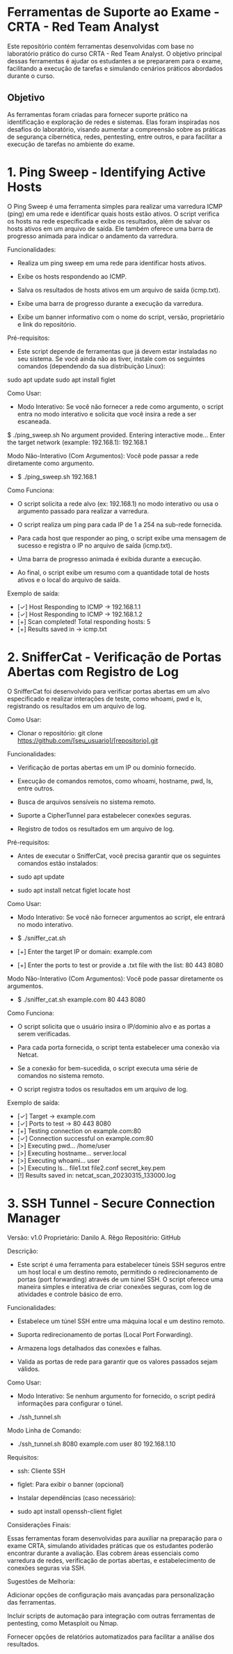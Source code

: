 # Ferramentas de Suporte ao Exame - CRTA - Red Team Analyst

Este repositório contém ferramentas desenvolvidas com base no laboratório prático do curso CRTA - Red Team Analyst. O objetivo principal dessas ferramentas é ajudar os estudantes a se prepararem para o exame, facilitando a execução de tarefas e simulando cenários práticos abordados durante o curso.

## Objetivo

As ferramentas foram criadas para fornecer suporte prático na identificação e exploração de redes e sistemas. Elas foram inspiradas nos desafios do laboratório, visando aumentar a compreensão sobre as práticas de segurança cibernética, redes, pentesting, entre outros, e para facilitar a execução de tarefas no ambiente do exame.

# 1. Ping Sweep - Identifying Active Hosts
   
O Ping Sweep é uma ferramenta simples para realizar uma varredura ICMP (ping) em uma rede e identificar quais hosts estão ativos. O script verifica os hosts na rede especificada e exibe os resultados, além de salvar os hosts ativos em um arquivo de saída. Ele também oferece uma barra de progresso animada para indicar o andamento da varredura.

Funcionalidades:

- Realiza um ping sweep em uma rede para identificar hosts ativos.

- Exibe os hosts respondendo ao ICMP.

- Salva os resultados de hosts ativos em um arquivo de saída (icmp.txt).

- Exibe uma barra de progresso durante a execução da varredura.

- Exibe um banner informativo com o nome do script, versão, proprietário e link do repositório.

Pré-requisitos:
  - Este script depende de ferramentas que já devem estar instaladas no seu sistema. Se você ainda não as tiver, instale com os seguintes comandos (dependendo da sua distribuição Linux):

sudo apt update
sudo apt install figlet

Como Usar:
 - Modo Interativo: Se você não fornecer a rede como argumento, o script entra no modo interativo e solicita que você insira a rede a ser escaneada.

$ ./ping_sweep.sh
No argument provided. Entering interactive mode...
Enter the target network (example: 192.168.1): 192.168.1

Modo Não-Interativo (Com Argumentos): Você pode passar a rede diretamente como argumento.
- $ ./ping_sweep.sh 192.168.1

Como Funciona:
- O script solicita a rede alvo (ex: 192.168.1) no modo interativo ou usa o argumento passado para realizar a varredura.

- O script realiza um ping para cada IP de 1 a 254 na sub-rede fornecida.

- Para cada host que responder ao ping, o script exibe uma mensagem de sucesso e registra o IP no arquivo de saída (icmp.txt).

- Uma barra de progresso animada é exibida durante a execução.

- Ao final, o script exibe um resumo com a quantidade total de hosts ativos e o local do arquivo de saída.

Exemplo de saída:

- [✓] Host Responding to ICMP -> 192.168.1.1
- [✓] Host Responding to ICMP -> 192.168.1.2
- [+] Scan completed! Total responding hosts: 5
- [+] Results saved in -> icmp.txt

##
# 2. SnifferCat - Verificação de Portas Abertas com Registro de Log
    
O SnifferCat foi desenvolvido para verificar portas abertas em um alvo especificado e realizar interações de teste, como whoami, pwd e ls, registrando os resultados em um arquivo de log.

Como Usar:
- Clonar o repositório: git clone https://github.com/[seu_usuario]/[repositorio].git

Funcionalidades:

- Verificação de portas abertas em um IP ou domínio fornecido.

- Execução de comandos remotos, como whoami, hostname, pwd, ls, entre outros.

- Busca de arquivos sensíveis no sistema remoto.

- Suporte a CipherTunnel para estabelecer conexões seguras.

- Registro de todos os resultados em um arquivo de log.

Pré-requisitos:

- Antes de executar o SnifferCat, você precisa garantir que os seguintes comandos estão instalados:

- sudo apt update
- sudo apt install netcat figlet locate host

Como Usar:

- Modo Interativo: Se você não fornecer argumentos ao script, ele entrará no modo interativo.

- $ ./sniffer_cat.sh
- [+] Enter the target IP or domain: example.com
- [+] Enter the ports to test or provide a .txt file with the list: 80 443 8080

Modo Não-Interativo (Com Argumentos): Você pode passar diretamente os argumentos.

- $ ./sniffer_cat.sh example.com 80 443 8080

Como Funciona:

- O script solicita que o usuário insira o IP/dominio alvo e as portas a serem verificadas.

- Para cada porta fornecida, o script tenta estabelecer uma conexão via Netcat.

- Se a conexão for bem-sucedida, o script executa uma série de comandos no sistema remoto.

- O script registra todos os resultados em um arquivo de log.

Exemplo de saída:

- [✓] Target -> example.com
- [✓] Ports to test -> 80 443 8080
- [+] Testing connection on example.com:80
- [✓] Connection successful on example.com:80
- [>] Executing pwd... /home/user
- [>] Executing hostname... server.local
- [>] Executing whoami... user
- [>] Executing ls... file1.txt file2.conf secret_key.pem
- [!] Results saved in: netcat_scan_20230315_133000.log
##
# 3. SSH Tunnel - Secure Connection Manager
Versão: v1.0
Proprietário: Danilo A. Rêgo
Repositório: GitHub

Descrição:

- Este script é uma ferramenta para estabelecer túneis SSH seguros entre um host local e um destino remoto, permitindo o redirecionamento de portas (port forwarding) através de um túnel SSH. O script oferece uma maneira simples e interativa de criar conexões seguras, com log de atividades e controle básico de erro.

Funcionalidades:

- Estabelece um túnel SSH entre uma máquina local e um destino remoto.

- Suporta redirecionamento de portas (Local Port Forwarding).

- Armazena logs detalhados das conexões e falhas.

- Valida as portas de rede para garantir que os valores passados sejam válidos.

Como Usar:

- Modo Interativo: Se nenhum argumento for fornecido, o script pedirá informações para configurar o túnel.

- ./ssh_tunnel.sh

Modo Linha de Comando:

- ./ssh_tunnel.sh 8080 example.com user 80 192.168.1.10

Requisitos:

- ssh: Cliente SSH

- figlet: Para exibir o banner (opcional)

- Instalar dependências (caso necessário):

- sudo apt install openssh-client figlet

Considerações Finais:

Essas ferramentas foram desenvolvidas para auxiliar na preparação para o exame CRTA, simulando atividades práticas que os estudantes poderão encontrar durante a avaliação. Elas cobrem áreas essenciais como varredura de redes, verificação de portas abertas, e estabelecimento de conexões seguras via SSH.

Sugestões de Melhoria:

Adicionar opções de configuração mais avançadas para personalização das ferramentas.

Incluir scripts de automação para integração com outras ferramentas de pentesting, como Metasploit ou Nmap.

Fornecer opções de relatórios automatizados para facilitar a análise dos resultados.


